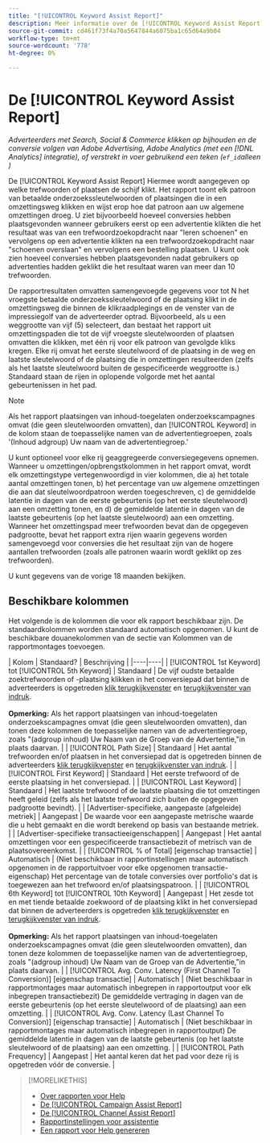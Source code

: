 ```yaml
---
title: "[!UICONTROL Keyword Assist Report]"
description: Meer informatie over de [!UICONTROL Keyword Assist Report].
source-git-commit: cd461f73f4a70a5647844a6075ba1c65d64a9b04
workflow-type: tm+mt
source-wordcount: '778'
ht-degree: 0%

---
```


# De [!UICONTROL Keyword Assist Report]

*Adverteerders met Search, Social &amp; Commerce klikken op bijhouden en de conversie volgen van Adobe Advertising, Adobe Analytics (met een [!DNL Analytics] integratie), of verstrekt in voer gebruikend een teken (`ef_id`alleen )*

De [!UICONTROL Keyword Assist Report] Hiermee wordt aangegeven op welke trefwoorden of plaatsen de schijf klikt. Het rapport toont elk patroon van betaalde onderzoekssleutelwoorden of plaatsingen die in een omzettingsweg klikken en wijst erop hoe dat patroon aan uw algemene omzettingen droeg. U ziet bijvoorbeeld hoeveel conversies hebben plaatsgevonden wanneer gebruikers eerst op een advertentie klikten die het resultaat was van een trefwoordzoekopdracht naar &quot;leren schoenen&quot; en vervolgens op een advertentie klikten na een trefwoordzoekopdracht naar &quot;schoenen overslaan&quot; en vervolgens een bestelling plaatsen. U kunt ook zien hoeveel conversies hebben plaatsgevonden nadat gebruikers op advertenties hadden geklikt die het resultaat waren van meer dan 10 trefwoorden.

De rapportresultaten omvatten samengevoegde gegevens voor tot N het vroegste betaalde onderzoekssleutelwoord of de plaatsing klikt in de omzettingsweg die binnen de klikraadplegings en de venster van de impressiegolf van de adverteerder optrad. Bijvoorbeeld, als u een weggrootte van vijf (5) selecteert, dan bestaat het rapport uit omzettingspaden die tot de vijf vroegste sleutelwoorden of plaatsen omvatten die klikken, met één rij voor elk patroon van gevolgde kliks kregen. Elke rij omvat het eerste sleutelwoord of de plaatsing in de weg en laatste sleutelwoord of de plaatsing die in omzettingen resulteerden (zelfs als het laatste sleutelwoord buiten de gespecificeerde weggrootte is.) Standaard staan de rijen in oplopende volgorde met het aantal gebeurtenissen in het pad.

>[!NOTE]
>
>Als het rapport plaatsingen van inhoud-toegelaten onderzoekscampagnes omvat (die geen sleutelwoorden omvatten), dan [!UICONTROL Keyword] in de kolom staan de toepasselijke namen van de advertentiegroepen, zoals &#39;(Inhoud adgroup) Uw naam van de advertentiegroep.&#39;

U kunt optioneel voor elke rij geaggregeerde conversiegegevens opnemen. Wanneer u omzettingen/opbrengstkolommen in het rapport omvat, wordt elk omzettingstype vertegenwoordigd in vier kolommen, die a) het totale aantal omzettingen tonen, b) het percentage van uw algemene omzettingen die aan dat sleutelwoordpatroon werden toegeschreven, c) de gemiddelde latentie in dagen van de eerste gebeurtenis (op het eerste sleutelwoord) aan een omzetting tonen, en d) de gemiddelde latentie in dagen van de laatste gebeurtenis (op het laatste sleutelwoord) aan een omzetting. Wanneer het omzettingspad meer trefwoorden bevat dan de opgegeven padgrootte, bevat het rapport extra rijen waarin gegevens worden samengevoegd voor conversies die het resultaat zijn van de hogere aantallen trefwoorden (zoals alle patronen waarin wordt geklikt op zes trefwoorden).

U kunt gegevens van de vorige 18 maanden bekijken.

## Beschikbare kolommen

Het volgende is de kolommen die voor elk rapport beschikbaar zijn. De standaardkolommen worden standaard automatisch opgenomen. U kunt de beschikbare douanekolommen van de sectie van Kolommen van de rapportmontages toevoegen.

| Kolom | Standaard? | Beschrijving |
|----|----|
| [!UICONTROL 1st Keyword] tot [!UICONTROL 5th Keyword] | Standaard | De vijf oudste betaalde zoektrefwoorden of -plaatsing klikken in het conversiepad dat binnen de adverteerders is opgetreden [klik terugkijkvenster](/help/search-social-commerce/glossary.md#c-d) en [terugkijkvenster van indruk](/help/search-social-commerce/glossary.md#i-j).<br><br><b>Opmerking:</b> Als het rapport plaatsingen van inhoud-toegelaten onderzoekscampagnes omvat (die geen sleutelwoorden omvatten), dan tonen deze kolommen de toepasselijke namen van de advertentiegroep, zoals &quot;(adgroup inhoud) Uw Naam van de Groep van de Advertentie,&quot;in plaats daarvan. |
| [!UICONTROL Path Size] | Standaard | Het aantal trefwoorden en/of plaatsen in het conversiepad dat is opgetreden binnen de adverteerders [klik terugkijkvenster](/help/search-social-commerce/glossary.md#c-d) en [terugkijkvenster van indruk](/help/search-social-commerce/glossary.md#i-j). |
| [!UICONTROL First Keyword] | Standaard | Het eerste trefwoord of de eerste plaatsing in het conversiepad. |
| [!UICONTROL Last Keyword] | Standaard | Het laatste trefwoord of de laatste plaatsing die tot omzettingen heeft geleid (zelfs als het laatste trefwoord zich buiten de opgegeven padgrootte bevindt). |
| \[Advertiser-specifieke, aangepaste (afgeleide) metriek\] | Aangepast | De waarde voor een aangepaste metrische waarde die u hebt gemaakt en die wordt berekend op basis van bestaande metriek. |
| \[Advertiser-specifieke transactieeigenschappen\] | Aangepast | Het aantal omzettingen voor een gespecificeerde transactiebezit of metrisch van de plaatsovereenkomst. |
| [!UICONTROL % of Total] \[eigenschap transactie\] | Automatisch | (Niet beschikbaar in rapportinstellingen maar automatisch opgenomen in de rapportuitvoer voor elke opgenomen transactie-eigenschap) Het percentage van de totale conversies over portfolio&#39;s dat is toegewezen aan het trefwoord en/of plaatsingspatroon. |
| [!UICONTROL 6th Keyword] tot [!UICONTROL 10th Keyword] | Aangepast | Het zesde tot en met tiende betaalde zoekwoord of de plaatsing klikt in het conversiepad dat binnen de adverteerders is opgetreden [klik terugkijkvenster](/help/search-social-commerce/glossary.md#c-d) en [terugkijkvenster van indruk](/help/search-social-commerce/glossary.md#i-j).<br><br><b>Opmerking:</b> Als het rapport plaatsingen van inhoud-toegelaten onderzoekscampagnes omvat (die geen sleutelwoorden omvatten), dan tonen deze kolommen de toepasselijke namen van de advertentiegroep, zoals &quot;(adgroup inhoud) Uw Naam van de Groep van de Advertentie,&quot;in plaats daarvan. |
| [!UICONTROL Avg. Conv. Latency (First Channel To Conversion)] \[eigenschap transactie\] | Automatisch | (Niet beschikbaar in rapportmontages maar automatisch inbegrepen in rapportoutput voor elk inbegrepen transactiebezit) De gemiddelde vertraging in dagen van de eerste gebeurtenis (op het eerste sleutelwoord of de plaatsing) aan een omzetting. |
| [!UICONTROL Avg. Conv. Latency (Last Channel To Conversion)] \[eigenschap transactie\] | Automatisch | (Niet beschikbaar in rapportmontages maar automatisch inbegrepen in rapportoutput) De gemiddelde latentie in dagen van de laatste gebeurtenis (op het laatste sleutelwoord of de plaatsing) aan een omzetting. |
| [!UICONTROL Path Frequency] | Aangepast | Het aantal keren dat het pad voor deze rij is opgetreden vóór de conversie. |

<table style="table-layout:auto">

>[!MORELIKETHIS]
>
>* [Over rapporten voor Help](assist-report-about.md)
>* [De [!UICONTROL Campaign Assist Report]](campaign-assist-report.md)
>* [De [!UICONTROL Channel Assist Report]](channel-assist-report.md)
>* [Rapportinstellingen voor assistentie](assist-report-settings.md)
>* [Een rapport voor Help genereren](assist-report-generate.md)

